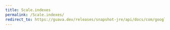 ```yaml
---
title: Scale.indexes
permalink: /Scale.indexes/
redirect_to: https://guava.dev/releases/snapshot-jre/api/docs/com/google/common/math/Quantiles.Scale.html#indexes-int...-
---
```


